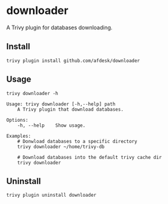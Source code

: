 # downloader

A Trivy plugin for databases downloading.

## Install
```shell
trivy plugin install github.com/afdesk/downloader
```

## Usage
```shell
trivy downloader -h

Usage: trivy downloader [-h,--help] path
    A Trivy plugin that download databases.

Options:
    -h, --help    Show usage.

Examples:
    # Donwload databases to a specific directory
    trivy downloader ~/home/trivy-db

    # Download databases into the default trivy cache dir
    trivy downloader
```

## Uninstall
```shell
trivy plugin uninstall downloader
```

